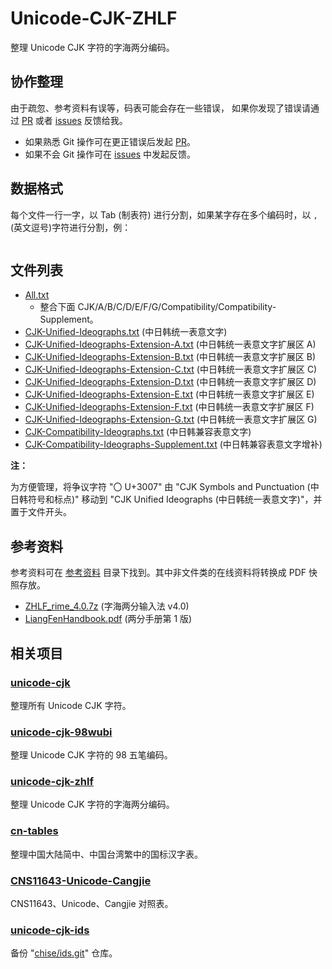 # Unicode-CJK-ZHLF

整理 Unicode CJK 字符的字海两分编码。

## 协作整理

由于疏忽、参考资料有误等，码表可能会存在一些错误，
如果你发现了错误请通过 [PR] 或者 [issues] 反馈给我。

+ 如果熟悉 Git 操作可在更正错误后发起 [PR]。
+ 如果不会 Git 操作可在 [issues] 中发起反馈。

[PR]: https://github.com/kitty-panics/unicode-cjk-zhlf/pulls
[issues]: https://github.com/kitty-panics/unicode-cjk-zhlf/issues

## 数据格式

每个文件一行一字，以 Tab (制表符) 进行分割，如果某字存在多个编码时，以
`,`(英文逗号)字符进行分割，例：

```Text
```

## 文件列表

+ [All.txt]
    + 整合下面 CJK/A/B/C/D/E/F/G/Compatibility/Compatibility-Supplement。
+ [CJK-Unified-Ideographs.txt] (中日韩统一表意文字)
+ [CJK-Unified-Ideographs-Extension-A.txt] (中日韩统一表意文字扩展区 A)
+ [CJK-Unified-Ideographs-Extension-B.txt] (中日韩统一表意文字扩展区 B)
+ [CJK-Unified-Ideographs-Extension-C.txt] (中日韩统一表意文字扩展区 C)
+ [CJK-Unified-Ideographs-Extension-D.txt] (中日韩统一表意文字扩展区 D)
+ [CJK-Unified-Ideographs-Extension-E.txt] (中日韩统一表意文字扩展区 E)
+ [CJK-Unified-Ideographs-Extension-F.txt] (中日韩统一表意文字扩展区 F)
+ [CJK-Unified-Ideographs-Extension-G.txt] (中日韩统一表意文字扩展区 G)
+ [CJK-Compatibility-Ideographs.txt] (中日韩兼容表意文字)
+ [CJK-Compatibility-Ideographs-Supplement.txt] (中日韩兼容表意文字增补)

**注：**

为方便管理，将争议字符 "〇 U+3007" 由 "CJK Symbols and Punctuation (中日韩符号和标点)"
移动到 "CJK Unified Ideographs (中日韩统一表意文字)"，并置于文件开头。

[All.txt]: All.txt
[CJK-Unified-Ideographs.txt]: CJK-Unified-Ideographs.txt
[CJK-Unified-Ideographs-Extension-A.txt]: CJK-Unified-Ideographs-Extension-A.txt
[CJK-Unified-Ideographs-Extension-B.txt]: CJK-Unified-Ideographs-Extension-B.txt
[CJK-Unified-Ideographs-Extension-C.txt]: CJK-Unified-Ideographs-Extension-C.txt
[CJK-Unified-Ideographs-Extension-D.txt]: CJK-Unified-Ideographs-Extension-D.txt
[CJK-Unified-Ideographs-Extension-E.txt]: CJK-Unified-Ideographs-Extension-E.txt
[CJK-Unified-Ideographs-Extension-F.txt]: CJK-Unified-Ideographs-Extension-F.txt
[CJK-Unified-Ideographs-Extension-G.txt]: CJK-Unified-Ideographs-Extension-G.txt
[CJK-Compatibility-Ideographs.txt]: CJK-Compatibility-Ideographs.txt
[CJK-Compatibility-Ideographs-Supplement.txt]: CJK-Compatibility-Ideographs-Supplement.txt

## 参考资料

参考资料可在 [参考资料] 目录下找到。其中非文件类的在线资料将转换成 PDF 快照存放。

+ [ZHLF_rime_4.0.7z] (字海两分输入法 v4.0)
+ [LiangFenHandbook.pdf] (两分手册第 1 版)

[参考资料]: 参考资料
[ZHLF_rime_4.0.7z]: http://cheonhyeong.com/File/ZHLF_rime_4.0.7z
[LiangFenHandbook.pdf]: http://cheonhyeong.com/File/LiangFenHandbook.pdf

## 相关项目

### [unicode-cjk]

整理所有 Unicode CJK 字符。

[unicode-cjk]: https://github.com/kitty-panics/unicode-cjk

### [unicode-cjk-98wubi]

整理 Unicode CJK 字符的 98 五笔编码。

[unicode-cjk-98wubi]: https://github.com/kitty-panics/unicode-cjk-98wubi

### [unicode-cjk-zhlf]

整理 Unicode CJK 字符的字海两分编码。

[unicode-cjk-zhlf]: https://github.com/kitty-panics/unicode-cjk-zhlf

### [cn-tables]

整理中国大陆简中、中国台湾繁中的国标汉字表。

[cn-tables]: https://github.com/kitty-panics/cn-tables

### [CNS11643-Unicode-Cangjie]

CNS11643、Unicode、Cangjie 对照表。

[CNS11643-Unicode-Cangjie]: https://github.com/kitty-panics/CNS11643-Unicode-Cangjie

### [unicode-cjk-ids]

备份 "[chise/ids.git]" 仓库。

[unicode-cjk-ids]: https://github.com/kitty-panics/unicode-cjk-ids
[chise/ids.git]: http://git.chise.org/git/chise/ids.git
